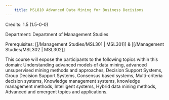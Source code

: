 ```yaml
---
    title: MSL810 Advanced Data Mining for Business Decisions
---
```

Credits: 1.5 (1.5-0-0)

Department: Department of Management Studies

Prerequisites: [[/Management Studies/MSL301 | MSL301]] & [[/Management Studies/MSL302 | MSL302]]

This course will expose the participants to the following topics within this domain: Understanding advanced models of data mining, advanced unsupervised mining methods and approaches, Decision Support Systems, Group Decision Support Systems, Consensus based systems, Multi-criteria decision systems, Knowledge management systems, knowledge management methods, Intelligent systems, Hybrid data mining methods, Advanced and emergent topics and applications.